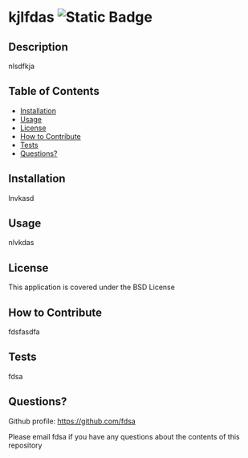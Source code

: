 # kjlfdas ![Static Badge](https://img.shields.io/badge/BSD-License-BF2C34)

  ## Description

  nlsdfkja

  ## Table of Contents

  - [Installation](#installation)
  - [Usage](#usage)
  - [License](#license)
  - [How to Contribute](#how-to-contribute)
  - [Tests](#tests)
  - [Questions?](#questions)

  ## Installation

  lnvkasd

  ## Usage

  nlvkdas

  ## License

  This application is covered under the BSD License

  ## How to Contribute

  fdsfasdfa

  ## Tests

  fdsa

  ## Questions?

  Github profile: https://github.com/fdsa

  Please email fdsa if you have any questions about the contents of this repository

